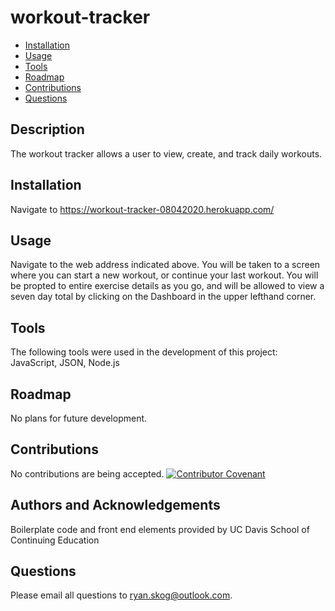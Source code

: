 # workout-tracker

- [Installation](#installation)
- [Usage](#usage)
- [Tools](#tools)
- [Roadmap](#roadmap)
- [Contributions](#contributions)
- [Questions](#questions)

## Description

The workout tracker allows a user to view, create, and track daily workouts.

## Installation

Navigate to https://workout-tracker-08042020.herokuapp.com/

## Usage

Navigate to the web address indicated above. You will be taken to a screen where you can start a new workout, or continue your last workout. You will be propted to entire exercise details as you go, and will be allowed to view a seven day total by clicking on the Dashboard in the upper lefthand corner.

## Tools

The following tools were used in the development of this project:
JavaScript, JSON, Node.js

## Roadmap

No plans for future development.

## Contributions

No contributions are being accepted.
[![Contributor Covenant](https://img.shields.io/badge/Contributor%20Covenant-v2.0%20adopted-ff69b4.svg)](code_of_conduct.md)

## Authors and Acknowledgements

Boilerplate code and front end elements provided by UC Davis School of Continuing Education

## Questions

Please email all questions to ryan.skog@outlook.com.
